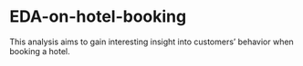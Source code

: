# EDA-on-hotel-booking
This analysis aims to gain interesting insight into customers’ behavior when booking a hotel.
